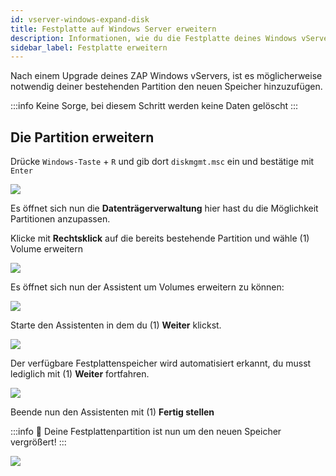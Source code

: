 ```yaml
---
id: vserver-windows-expand-disk
title: Festplatte auf Windows Server erweitern
description: Informationen, wie du die Festplatte deines Windows vServers von ZAP-Hosting nach einem Upgrade erweitern kannst - ZAP-Hosting.com Dokumentationen
sidebar_label: Festplatte erweitern
---
```


Nach einem Upgrade deines ZAP Windows vServers, ist es möglicherweise notwendig deiner bestehenden Partition den neuen Speicher hinzuzufügen.

:::info
Keine Sorge, bei diesem Schritt werden keine Daten gelöscht
:::

## Die Partition erweitern


Drücke `Windows-Taste` + `R` und gib dort ```diskmgmt.msc``` ein und bestätige mit `Enter`

![](https://screensaver01.zap-hosting.com/index.php/s/xPAZaPKckYXSsQR/preview)

Es öffnet sich nun die **Datenträgerverwaltung** hier hast du die Möglichkeit Partitionen anzupassen.

Klicke mit **Rechtsklick** auf die bereits bestehende Partition und wähle (1) Volume erweitern

![](https://screensaver01.zap-hosting.com/index.php/s/Qo3aKWgeL94DgyQ/preview)

Es öffnet sich nun der Assistent um Volumes erweitern zu können:

![](https://screensaver01.zap-hosting.com/index.php/s/3YpMgfy7tWYNawz/preview)

Starte den Assistenten in dem du (1) **Weiter** klickst.

![](https://screensaver01.zap-hosting.com/index.php/s/wD5nwinGBRqksyR/preview)

Der verfügbare Festplattenspeicher wird automatisiert erkannt, du musst lediglich mit (1) **Weiter** fortfahren.

![](https://screensaver01.zap-hosting.com/index.php/s/y8fxAj72AsqJ3RH/preview)

Beende nun den Assistenten mit (1) **Fertig stellen**

:::info
💚 Deine Festplattenpartition ist nun um den neuen Speicher vergrößert!
:::

![](https://screensaver01.zap-hosting.com/index.php/s/gRKJziB8WY5ZHNR/preview)
